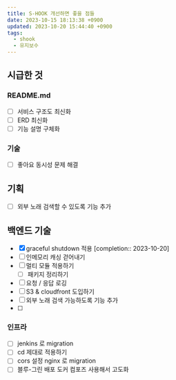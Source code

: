 ```yaml
---
title: S-HOOK 개선하면 좋을 점들
date: 2023-10-15 18:13:38 +0900
updated: 2023-10-20 15:44:40 +0900
tags:
  - shook
  - 유지보수
---
```


## 시급한 것

### README.md

- [ ] 서비스 구조도 최신화
- [ ] ERD 최신화
- [ ] 기능 설명 구체화

### 기술

- [ ] 좋아요 동시성 문제 해결

## 기획

- [ ] 외부 노래 검색할 수 있도록 기능 추가

## 백엔드 기술

- [x] graceful shutdown 적용  [completion:: 2023-10-20]
- [ ] 인메모리 캐싱 걷어내기
- [ ] 멀티 모듈 적용하기
	- [ ] 패키지 정리하기
- [ ] 요청 / 응답 로깅
- [ ] S3 & cloudfront 도입하기
- [ ] 외부 노래 검색 가능하도록 기능 추가
- [ ] 

### 인프라

- [ ] jenkins 로 migration
- [ ] cd 제대로 적용하기
- [ ] cors 설정 nginx 로 migration
- [ ] 블루-그린 배포 도커 컴포즈 사용해서 고도화